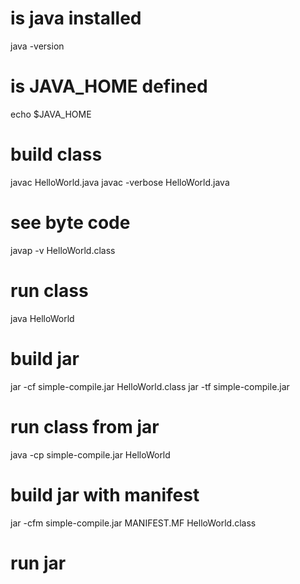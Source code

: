 # is java installed
java -version

# is JAVA_HOME defined
echo $JAVA_HOME

# build class
javac HelloWorld.java
javac -verbose HelloWorld.java

# see byte code
javap -v HelloWorld.class

# run class
java HelloWorld

# build jar
jar -cf simple-compile.jar HelloWorld.class
jar -tf simple-compile.jar

# run class from jar
java -cp simple-compile.jar HelloWorld

# build jar with manifest
jar -cfm simple-compile.jar MANIFEST.MF HelloWorld.class

# run jar